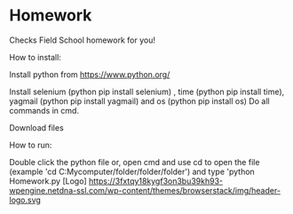 # Homework
Checks Field School homework for you!

How to install:

Install python from https://www.python.org/

Install selenium (python pip install selenium) , time (python pip install time), yagmail (python pip install yagmail) and os (python pip install os) 
Do all commands in cmd. 

Download files

How to run:

Double click the python file or, open cmd and use cd to open the file (example 'cd C:Mycomputer/folder/folder/folder') and type 'python Homework.py
[Logo] https://3fxtqy18kygf3on3bu39kh93-wpengine.netdna-ssl.com/wp-content/themes/browserstack/img/header-logo.svg
